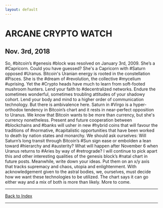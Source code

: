 ```yaml
---
layout: default
---
```

# ARCANE CRYPTO WATCH
## Nov. 3rd, 2018
So, #bitcoin’s #genesis #block was resolved on January 3rd, 2009. She’s a #Capricorn. Could you have guessed? She's a Capricorn with #Saturn opposed #Uranus. Bitcoin's Uranian energy is rooted in the constellation #Pisces. She is the #dream of #revolution, the collective #mycelium #uprising. Yet the #Crypto heads have much to learn from soft-footed mushroom hunters. Lend your faith to #decentralized  networks. Endure the sometimes wonderful, sometimes troubling attitudes  of your shadowy cohort. Lend your body and mind to a higher order of  communication technology. But there is ambivalence here. Saturn in #Virgo  is a hyper-orthodox tendency in Bitcoin’s chart and it rests in  near-perfect opposition to Uranus. We know that Bitcoin wants to be more  than currency, but she's currency nonetheless. Present and future  cooperation between #blockchains and #banks will usher in new #hybrid coins that will favour the traditions of #normative, #capitalistic  opportunities that have been worked to death by nation states and  monarchy. We should ask ourselves: Will Saturn’s long transit through  Bitcoin’s #Sun sign ease or embolden a lean toward #hierarchy and #austerity? What will happen after November 6 when Uranus returns to #Aries by way of #retrograde? I will continue to pick apart this and other interesting qualities of the genesis block’s #natal  chart in future posts. Meanwhile, write down your ideas. Put them on an  x/y axis that tracks supremacy and chaos, utopia and enlightenment.  With acknowledgement given to the astral bodies, we, ourselves, must  decide how we want these technologies to be utilized. The chart says it  can go either way and a mix of both is more than likely. More to come.

* * *
[Back to Index](acw.html)
* * *
